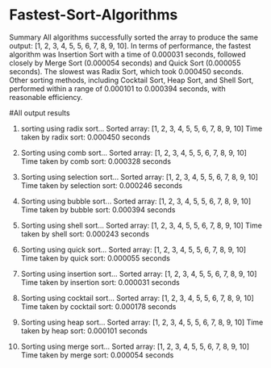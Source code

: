 # Fastest-Sort-Algorithms


Summary
All algorithms successfully sorted the array to produce the same output: [1, 2, 3, 4, 5, 5, 6, 7, 8, 9, 10]. In terms of performance, the fastest algorithm was Insertion Sort with a time of 0.000031 seconds, followed closely by Merge Sort (0.000054 seconds) and Quick Sort (0.000055 seconds). The slowest was Radix Sort, which took 0.000450 seconds. Other sorting methods, including Cocktail Sort, Heap Sort, and Shell Sort, performed within a range of 0.000101 to 0.000394 seconds, with reasonable efficiency.

#All output results

1. sorting using radix sort...
Sorted array: [1, 2, 3, 4, 5, 5, 6, 7, 8, 9, 10]
Time taken by radix sort: 0.000450 seconds

2. Sorting using comb sort...
Sorted array: [1, 2, 3, 4, 5, 5, 6, 7, 8, 9, 10]
Time taken by comb sort: 0.000328 seconds

3. Sorting using selection sort...
Sorted array: [1, 2, 3, 4, 5, 5, 6, 7, 8, 9, 10]
Time taken by selection sort: 0.000246 seconds

4. Sorting using bubble sort...
Sorted array: [1, 2, 3, 4, 5, 5, 6, 7, 8, 9, 10]
Time taken by bubble sort: 0.000394 seconds

5. Sorting using shell sort...
Sorted array: [1, 2, 3, 4, 5, 5, 6, 7, 8, 9, 10]
Time taken by shell sort: 0.000243 seconds

6. Sorting using quick sort...
Sorted array: [1, 2, 3, 4, 5, 5, 6, 7, 8, 9, 10]
Time taken by quick sort: 0.000055 seconds

7. Sorting using insertion sort...
Sorted array: [1, 2, 3, 4, 5, 5, 6, 7, 8, 9, 10]
Time taken by insertion sort: 0.000031 seconds

8. Sorting using cocktail sort...
Sorted array: [1, 2, 3, 4, 5, 5, 6, 7, 8, 9, 10]
Time taken by cocktail sort: 0.000178 seconds

9. Sorting using heap sort...
Sorted array: [1, 2, 3, 4, 5, 5, 6, 7, 8, 9, 10]
Time taken by heap sort: 0.000101 seconds

10. Sorting using merge sort...
Sorted array: [1, 2, 3, 4, 5, 5, 6, 7, 8, 9, 10]
Time taken by merge sort: 0.000054 seconds
